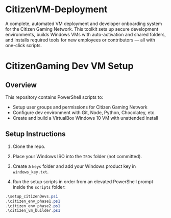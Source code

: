 # CitizenVM-Deployment
A complete, automated VM deployment and developer onboarding system for the Citizen Gaming Network. This toolkit sets up secure development environments, builds Windows VMs with auto-activation and shared folders, and installs required tools for new employees or contributors — all with one-click scripts.

# CitizenGaming Dev VM Setup

## Overview

This repository contains PowerShell scripts to:

- Setup user groups and permissions for Citizen Gaming Network
- Configure dev environment with Git, Node, Python, Chocolatey, etc.
- Create and build a VirtualBox Windows 10 VM with unattended install

## Setup Instructions

1. Clone the repo.

2. Place your Windows ISO into the `ISOs` folder (not committed).

3. Create a `keys` folder and add your Windows product key in `windows_key.txt`.

4. Run the setup scripts in order from an elevated PowerShell prompt inside the `scripts` folder:

```powershell
.\setup_citizenDevs.ps1
.\citizen_env_phase1.ps1
.\citizen_env_phase2.ps1
.\citizen_vm_builder.ps1

